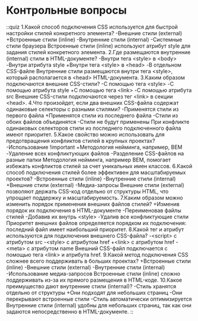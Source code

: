 # Контрольные вопросы

<!-- prettier-ignore-start -->

::quiz
1.Какой способ подключения CSS используется для быстрой настройки стилей конкретного элемента?
-Внешние стили (external)
+Встроенные стили (inline)
-Внутренние стили (internal)
-Системные стили браузера
Встроенные стили (inline) используют атрибут style для задания стилей конкретного элемента.
2.Где размещаются внутренние (internal) стили в HTML-документе?
-Внутри тега &lt;style&gt; в &lt;body&gt;
-Внутри атрибута style
+Внутри тега &lt;style&gt; в &lt;head&gt;
-В отдельном CSS-файле
Внутренние стили размещаются внутри тега &lt;style&gt;, который располагается в &lt;head&gt; HTML-документа.
3.Каким образом подключаются внешние CSS-стили?
-С помощью тега &lt;style&gt;
-С помощью атрибута style
+С помощью тега &lt;link&gt;
-С помощью атрибута src
Внешние CSS-стили подключаются через тег &lt;link&gt; в секции &lt;head&gt;.
4.Что произойдет, если два внешних CSS-файла содержат одинаковые селекторы с разными стилями?
-Применятся стили из первого файла
+Применятся стили из последнего файла
-Стили из обоих файлов объединятся
-Стили не будут применены
При конфликте одинаковых селекторов стили из последнего подключенного файла имеют приоритет.
5.Какое свойство можно использовать для предотвращения конфликтов стилей в крупных проектах?
-Использование !important
+Методология нейминга, например, BEM
-Удаление всех конфликтующих файлов
-Разделение CSS-файлов на разные папки
Методология нейминга, например BEM, помогает избежать конфликтов стилей за счет уникальных имен классов.
6.Какой способ подключения стилей более эффективен для масштабируемых проектов?
-Встроенные стили (inline)
-Внутренние стили (internal)
+Внешние стили (external)
-Медиа-запросы
Внешние стили (external) позволяют держать CSS-код отдельно от структуры HTML, что упрощает поддержку и масштабируемость.
7.Каким образом можно изменить порядок применения внешних файлов стилей?
+Изменив порядок их подключения в HTML-документе
-Переименовав файлы стилей
-Добавив их внутрь &lt;style&gt;
-Удалив все конфликтующие стили
Приоритет внешних файлов определяется порядком их подключения: последний файл имеет наибольший приоритет.
8.Какой тег и атрибут используются для подключения внешнего CSS-файла? 
-&lt;script&gt; с атрибутом src 
-&lt;style&gt; с атрибутом href 
+&lt;link&gt; с атрибутом href 
-&lt;meta&gt; с атрибутом name
Внешний CSS-файл подключается с помощью тега &lt;link&gt; и атрибута href.
9.Какой метод подключения CSS сложнее всего поддерживать в больших проектах?
+Встроенные стили (inline)
-Внешние стили (external)
-Внутренние стили (internal)
-Использование медиа-запросов
Встроенные стили (inline) сложно поддерживать из-за их прямого размещения в HTML-коде.
10.Какое преимущество дают внутренние стили (internal)?
-Стиль хранятся отдельно от структуры
+Они подходят для небольших страниц
-Они перекрывают встроенные стили
-Стиль автоматически оптимизируется
Внутренние стили (internal) удобны для небольших страниц, так как они задаются непосредственно в HTML-документе.
::

<!-- prettier-ignore-end -->
